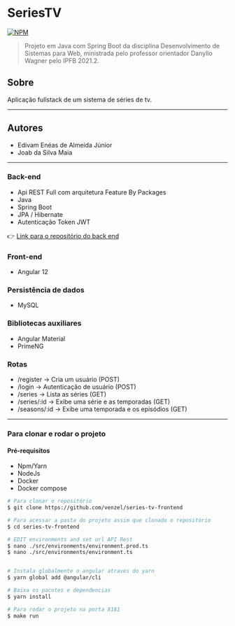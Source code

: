 # SeriesTV

[![NPM](https://img.shields.io/npm/l/react)](https://github.com/venzel/series-tv-frontend/blob/master/LICENSE)

> Projeto em Java com Spring Boot da disciplina Desenvolvimento de Sistemas para Web, ministrada pelo professor orientador
> Danyllo Wagner pelo IPFB 2021.2.<br />

## Sobre

Aplicação fullstack de um sistema de séries de tv.

<hr />

## Autores

-   Edivam Enéas de Almeida Júnior
-   Joab da Silva Maia

<hr />

### Back-end

-   Api REST Full com arquitetura Feature By Packages
-   Java
-   Spring Boot
-   JPA / Hibernate
-   Autenticação Token JWT

👉 [Link para o repositório do back end](https://github.com/venzel/series-tv-backend)

### Front-end

-   Angular 12

### Persistência de dados

-   MySQL

### Bibliotecas auxiliares

-   Angular Material
-   PrimeNG

### Rotas

-   /register -> Cria um usuário (POST)
-   /login -> Autenticação de usuário (POST)
-   /series -> Lista as séries (GET)
-   /series/:id -> Exibe uma série e as temporadas (GET)
-   /seasons/:id -> Exibe uma temporada e os episódios (GET)

<hr />

### Para clonar e rodar o projeto

#### Pré-requisitos

-   Npm/Yarn
-   NodeJs
-   Docker
-   Docker compose

```bash
# Para clonar o repositório
$ git clone https://github.com/venzel/series-tv-frontend

# Para acessar a pasta do projeto assim que clonado o repositório
$ cd series-tv-frontend

# EDIT environments and set url API Rest
$ nano ./src/environments/environment.prod.ts
$ nano ./src/environments/environment.ts


# Instala globalmente o angular atraves do yarn
$ yarn global add @angular/cli

# Baixa os pacotes e dependencias
$ yarn install

# Para rodar o projeto na porta 8181
$ make run
```
